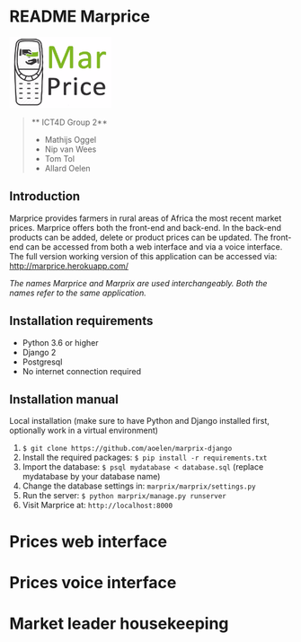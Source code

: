 # README Marprice

![Logo](marprix/marketplace/static/marketplace/img/logo_small.png)

> ** ICT4D Group 2**
> - Mathijs Oggel
> - Nip van Wees
> - Tom Tol
> - Allard Oelen

## Introduction
Marprice provides farmers in rural areas of Africa the most recent market prices. Marprice offers both the front-end and back-end. In the back-end products can be added, delete or product prices can be updated. The front-end can be accessed from both a web interface and via a voice interface. The full version working version of this application can be accessed via: http://marprice.herokuapp.com/

_The names Marprice and Marprix are used interchangeably. Both the names refer to the same application._

## Installation requirements
- Python 3.6 or higher
- Django 2
- Postgresql
- No internet connection required

## Installation manual
Local installation (make sure to have Python and Django installed first, optionally work in a virtual environment)
1. `$ git clone https://github.com/aoelen/marprix-django`
2. Install the required packages: `$ pip install -r requirements.txt`
3. Import the database: `$ psql mydatabase < database.sql` (replace mydatabase by your database name)
4. Change the database settings in: `marprix/marprix/settings.py`
4. Run the server: `$ python marprix/manage.py runserver`
5. Visit Marprice at: `http://localhost:8000`

# Prices web interface

# Prices voice interface

# Market leader housekeeping
